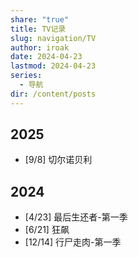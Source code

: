 ```yaml
---
share: "true"
title: TV记录
slug: navigation/TV
author: iroak
date: 2024-04-23
lastmod: 2024-04-23
series:
  - 导航
dir: /content/posts
---
```

## 2025
* [9/8]  切尔诺贝利

## 2024
* [4/23]  最后生还者-第一季
* [6/21]  狂飙
* [12/14]  行尸走肉-第一季